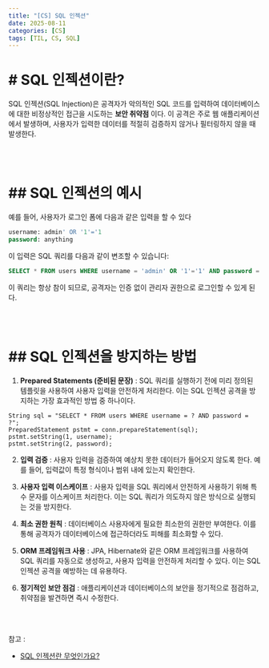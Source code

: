 ```yaml
---
title: "[CS] SQL 인젝션"
date: 2025-08-11
categories: [CS]
tags: [TIL, CS, SQL]
---
```


# # SQL 인젝션이란?
SQL 인젝션(SQL Injection)은 공격자가 악의적인 SQL 코드를 입력하여 데이터베이스에 대한 비정상적인 접근을 시도하는 **보안 취약점** 이다. 이 공격은 주로 웹 애플리케이션에서 발생하며, 사용자가 입력한 데이터를 적절히 검증하지 않거나 필터링하지 않을 때 발생한다.

<br /><br />

# ## SQL 인젝션의 예시
예를 들어, 사용자가 로그인 폼에 다음과 같은 입력을 할 수 있다
```sql
username: admin' OR '1'='1
password: anything
```

이 입력은 SQL 쿼리를 다음과 같이 변조할 수 있습니다:
```sql
SELECT * FROM users WHERE username = 'admin' OR '1'='1' AND password = 'anything';
```

이 쿼리는 항상 참이 되므로, 공격자는 인증 없이 관리자 권한으로 로그인할 수 있게 된다.

<br /><br />

# ## SQL 인젝션을 방지하는 방법

1. **Prepared Statements (준비된 문장)** : SQL 쿼리를 실행하기 전에 미리 정의된 템플릿을 사용하여 사용자 입력을 안전하게 처리한다. 이는 SQL 인젝션 공격을 방지하는 가장 효과적인 방법 중 하나이다.

```
String sql = "SELECT * FROM users WHERE username = ? AND password = ?";
PreparedStatement pstmt = conn.prepareStatement(sql);
pstmt.setString(1, username);
pstmt.setString(2, password);
```

2. **입력 검증** : 사용자 입력을 검증하여 예상치 못한 데이터가 들어오지 않도록 한다. 예를 들어, 입력값이 특정 형식이나 범위 내에 있는지 확인한다.

3. **사용자 입력 이스케이프** : 사용자 입력을 SQL 쿼리에서 안전하게 사용하기 위해 특수 문자를 이스케이프 처리한다. 이는 SQL 쿼리가 의도하지 않은 방식으로 실행되는 것을 방지한다.

4. **최소 권한 원칙** : 데이터베이스 사용자에게 필요한 최소한의 권한만 부여한다. 이를 통해 공격자가 데이터베이스에 접근하더라도 피해를 최소화할 수 있다.

5. **ORM 프레임워크 사용** : JPA, Hibernate와 같은 ORM 프레임워크를 사용하여 SQL 쿼리를 자동으로 생성하고, 사용자 입력을 안전하게 처리할 수 있다. 이는 SQL 인젝션 공격을 예방하는 데 유용하다.

6. **정기적인 보안 점검** : 애플리케이션과 데이터베이스의 보안을 정기적으로 점검하고, 취약점을 발견하면 즉시 수정한다.

<br /><br />

참고 : 
- [SQL 인젝션란 무엇인가요?](https://www.maeil-mail.kr/question/283)

